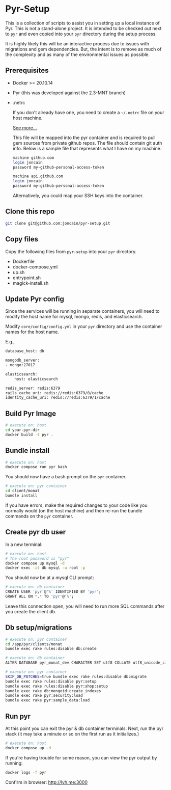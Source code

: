 # Pyr-Setup

This is a collection of scripts to assist you in setting up a local instance of Pyr. This
is not a stand-alone project. It is intended to be checked out next to `pyr` and even copied
into your `pyr` directory during the setup process.

It is highly likely this will be an interactive process due to issues with migrations
and gem dependencies. But, the intent is to remove as much of the complexity and as many of
the environmental issues as possible.

## Prerequisites

* Docker >= 20.10.14
* Pyr (this was developed against the 2.3-MNT branch)
* .netrc
  
  If you don't already have one, you need to create a `~/.netrc` file on your host machine.

  [See more...](https://www.gnu.org/software/inetutils/manual/html_node/The-_002enetrc-file.html)

  This file will be mapped into the pyr container and is required to pull gem sources from private
  github repos. The file should contain git auth info. Below is a sample file that represents what I have on
  my machine.

  ```bash
  machine github.com
  login joncain
  password my-github-personal-access-token

  machine api.github.com
  login joncain
  password my-github-personal-access-token
  ```

  Alternatively, you could map your SSH keys into the container.

## Clone this repo

```bash
git clone git@github.com:joncain/pyr-setup.git
```

## Copy files

Copy the following files from `pyr-setup` into your `pyr` directory.

* Dockerfile
* docker-compose.yml
* up.sh
* entrypoint.sh
* magick-install.sh

## Update Pyr config

Since the services will be running in separate containers, you will need to modify the host name for mysql,
mongo, redis, and elasticsearch.

Modify `core/config/config.yml` in your `pyr` directory and use the container names for the host name.

E.g.,

```bash
database_host: db

mongodb_server:
- mongo:27017

elasticsearch:
    host: elasticsearch

redis_server: redis:6379
rails_cache_uri: redis://redis:6379/0/cache
identity_cache_uri: redis://redis:6379/1/cache
```

## Build Pyr Image

```bash
# execute on: host
cd your-pyr-dir
docker build -t pyr .
```

## Bundle install

```bash
# execute on: host
docker compose run pyr bash
```

You should now have a bash prompt on the `pyr` container.

```bash
# execute on: pyr container
cd client/monat
bundle install
```

If you have errors, make the required changes to your code like you normally
would (on the host machine) and then re-run the bundle commands on the `pyr`
container.

## Create pyr db user

In a new terminal:

```bash
# execute on: host
# The root password is "pyr"
docker compose up mysql -d
docker exec -it db mysql -u root -p
```

You should now be at a mysql CLI prompt:

```bash
# execute on: db container
CREATE USER 'pyr'@'%' IDENTIFIED BY 'pyr';
GRANT ALL ON *.* TO 'pyr'@'%';
```

Leave this connection open, you will need to run more SQL commands
after you create the client db.

## Db setup/migrations

```bash
# execute on: pyr container
cd /app/pyr/clients/monat
bundle exec rake rules:disable db:create
```

```bash
# execute on: db container
ALTER DATABASE pyr_monat_dev CHARACTER SET utf8 COLLATE utf8_unicode_ci;
```

```bash
# execute on: pyr container
SKIP_DB_PATCHES=true bundle exec rake rules:disable db:migrate
bundle exec rake rules:disable pyr:setup
bundle exec rake rules:disable pyr:shop:setup
bundle exec rake db:mongoid:create_indexes
bundle exec rake pyr:security:load
bundle exec rake pyr:sample_data:load
```

## Run pyr
At this point you can exit the pyr & db container terminals. Next, run
the pyr stack (it may take a minute or so on the first run as it initializes.)

```bash
# execute on: host
docker compose up -d
```

If you're having trouble for some reason, you can view the pyr output by running:

```bash
docker logs -f pyr
```

Confirm in browser: http://lvh.me:3000

